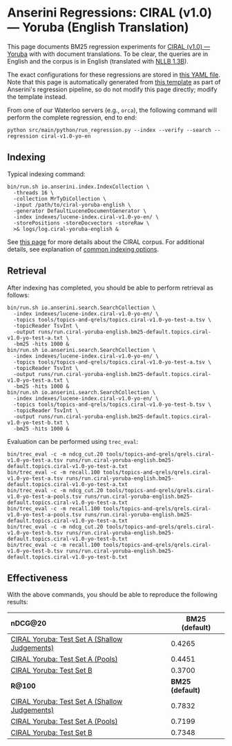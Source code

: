# Anserini Regressions: CIRAL (v1.0) &mdash; Yoruba (English Translation)

This page documents BM25 regression experiments for [CIRAL (v1.0) &mdash; Yoruba](https://github.com/ciralproject/ciral) with with document translations. To be clear, the queries are in English and the corpus is in English (translated with [NLLB 1.3B](https://huggingface.co/facebook/nllb-200-1.3B)).

The exact configurations for these regressions are stored in [this YAML file](../../src/main/resources/regression/ciral-v1.0-yo-en.yaml).
Note that this page is automatically generated from [this template](../../src/main/resources/docgen/templates/ciral-v1.0-yo-en.template) as part of Anserini's regression pipeline, so do not modify this page directly; modify the template instead.

From one of our Waterloo servers (e.g., `orca`), the following command will perform the complete regression, end to end:

```
python src/main/python/run_regression.py --index --verify --search --regression ciral-v1.0-yo-en
```

## Indexing

Typical indexing command:

```
bin/run.sh io.anserini.index.IndexCollection \
  -threads 16 \
  -collection MrTyDiCollection \
  -input /path/to/ciral-yoruba-english \
  -generator DefaultLuceneDocumentGenerator \
  -index indexes/lucene-index.ciral-v1.0-yo-en/ \
  -storePositions -storeDocvectors -storeRaw \
  >& logs/log.ciral-yoruba-english &
```

See [this page](https://github.com/ciralproject/ciral) for more details about the CIRAL corpus.
For additional details, see explanation of [common indexing options](../../docs/common-indexing-options.md).

## Retrieval

After indexing has completed, you should be able to perform retrieval as follows:

```
bin/run.sh io.anserini.search.SearchCollection \
  -index indexes/lucene-index.ciral-v1.0-yo-en/ \
  -topics tools/topics-and-qrels/topics.ciral-v1.0-yo-test-a.tsv \
  -topicReader TsvInt \
  -output runs/run.ciral-yoruba-english.bm25-default.topics.ciral-v1.0-yo-test-a.txt \
  -bm25 -hits 1000 &
bin/run.sh io.anserini.search.SearchCollection \
  -index indexes/lucene-index.ciral-v1.0-yo-en/ \
  -topics tools/topics-and-qrels/topics.ciral-v1.0-yo-test-a.tsv \
  -topicReader TsvInt \
  -output runs/run.ciral-yoruba-english.bm25-default.topics.ciral-v1.0-yo-test-a.txt \
  -bm25 -hits 1000 &
bin/run.sh io.anserini.search.SearchCollection \
  -index indexes/lucene-index.ciral-v1.0-yo-en/ \
  -topics tools/topics-and-qrels/topics.ciral-v1.0-yo-test-b.tsv \
  -topicReader TsvInt \
  -output runs/run.ciral-yoruba-english.bm25-default.topics.ciral-v1.0-yo-test-b.txt \
  -bm25 -hits 1000 &
```

Evaluation can be performed using `trec_eval`:

```
bin/trec_eval -c -m ndcg_cut.20 tools/topics-and-qrels/qrels.ciral-v1.0-yo-test-a.tsv runs/run.ciral-yoruba-english.bm25-default.topics.ciral-v1.0-yo-test-a.txt
bin/trec_eval -c -m recall.100 tools/topics-and-qrels/qrels.ciral-v1.0-yo-test-a.tsv runs/run.ciral-yoruba-english.bm25-default.topics.ciral-v1.0-yo-test-a.txt
bin/trec_eval -c -m ndcg_cut.20 tools/topics-and-qrels/qrels.ciral-v1.0-yo-test-a-pools.tsv runs/run.ciral-yoruba-english.bm25-default.topics.ciral-v1.0-yo-test-a.txt
bin/trec_eval -c -m recall.100 tools/topics-and-qrels/qrels.ciral-v1.0-yo-test-a-pools.tsv runs/run.ciral-yoruba-english.bm25-default.topics.ciral-v1.0-yo-test-a.txt
bin/trec_eval -c -m ndcg_cut.20 tools/topics-and-qrels/qrels.ciral-v1.0-yo-test-b.tsv runs/run.ciral-yoruba-english.bm25-default.topics.ciral-v1.0-yo-test-b.txt
bin/trec_eval -c -m recall.100 tools/topics-and-qrels/qrels.ciral-v1.0-yo-test-b.tsv runs/run.ciral-yoruba-english.bm25-default.topics.ciral-v1.0-yo-test-b.txt
```

## Effectiveness

With the above commands, you should be able to reproduce the following results:

| **nDCG@20**                                                                                                  | **BM25 (default)**|
|:-------------------------------------------------------------------------------------------------------------|-------------------|
| [CIRAL Yoruba: Test Set A (Shallow Judgements)](https://huggingface.co/datasets/CIRAL/ciral)                 | 0.4265            |
| [CIRAL Yoruba: Test Set A (Pools)](https://huggingface.co/datasets/CIRAL/ciral)                              | 0.4451            |
| [CIRAL Yoruba: Test Set B](https://huggingface.co/datasets/CIRAL/ciral)                                      | 0.3700            |
| **R@100**                                                                                                    | **BM25 (default)**|
| [CIRAL Yoruba: Test Set A (Shallow Judgements)](https://huggingface.co/datasets/CIRAL/ciral)                 | 0.7832            |
| [CIRAL Yoruba: Test Set A (Pools)](https://huggingface.co/datasets/CIRAL/ciral)                              | 0.7199            |
| [CIRAL Yoruba: Test Set B](https://huggingface.co/datasets/CIRAL/ciral)                                      | 0.7348            |
